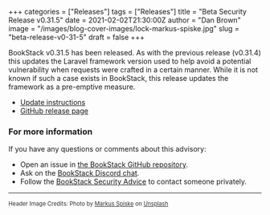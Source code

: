 +++
categories = ["Releases"]
tags = ["Releases"]
title = "Beta Security Release v0.31.5"
date = 2021-02-02T21:30:00Z
author = "Dan Brown"
image = "/images/blog-cover-images/lock-markus-spiske.jpg"
slug = "beta-release-v0-31-5"
draft = false
+++

BookStack v0.31.5 has been released. As with the previous release (v0.31.4) this updates the Laravel framework version used to help avoid a potential vulnerability when requests were crafted in a certain manner. While it is not known if such a case exists in BookStack, this release updates the framework as a pre-emptive measure.

* [Update instructions](https://www.bookstackapp.com/docs/admin/updates)
* [GitHub release page](https://github.com/BookStackApp/BookStack/releases/tag/v0.31.5)

### For more information

If you have any questions or comments about this advisory:
* Open an issue in [the BookStack GitHub repository](BookStackApp/BookStack/issues).
* Ask on the [BookStack Discord chat](https://discord.gg/ztkBqR2).
* Follow the [BookStack Security Advice](https://github.com/BookStackApp/BookStack#-security) to contact someone privately.

----

<span style="font-size: 0.8em;opacity:0.9;">Header Image Credits: <span>Photo by <a href="https://unsplash.com/@markusspiske?utm_source=unsplash&amp;utm_medium=referral&amp;utm_content=creditCopyText">Markus Spiske</a> on <a href="https://unsplash.com/s/photos/bike-lock?utm_source=unsplash&amp;utm_medium=referral&amp;utm_content=creditCopyText">Unsplash</a></span></span>
